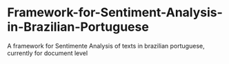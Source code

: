 # Framework-for-Sentiment-Analysis-in-Brazilian-Portuguese
A framework for Sentimente Analysis of texts in brazilian portuguese, currently for document level
